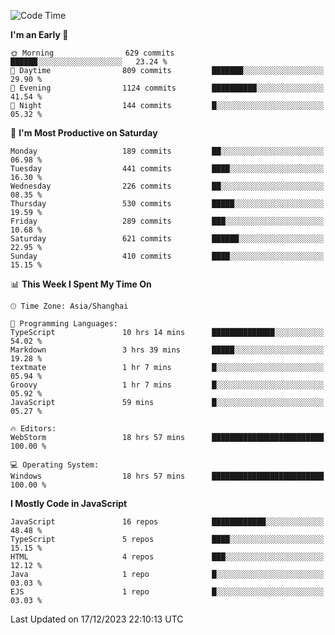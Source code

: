 <!--START_SECTION:waka-->
![Code Time](http://img.shields.io/badge/Code%20Time-2%2C974%20hrs%2038%20mins-blue)

**I'm an Early 🐤** 

```text
🌞 Morning                629 commits         ██████░░░░░░░░░░░░░░░░░░░   23.24 % 
🌆 Daytime                809 commits         ███████░░░░░░░░░░░░░░░░░░   29.90 % 
🌃 Evening                1124 commits        ██████████░░░░░░░░░░░░░░░   41.54 % 
🌙 Night                  144 commits         █░░░░░░░░░░░░░░░░░░░░░░░░   05.32 % 
```
📅 **I'm Most Productive on Saturday** 

```text
Monday                   189 commits         ██░░░░░░░░░░░░░░░░░░░░░░░   06.98 % 
Tuesday                  441 commits         ████░░░░░░░░░░░░░░░░░░░░░   16.30 % 
Wednesday                226 commits         ██░░░░░░░░░░░░░░░░░░░░░░░   08.35 % 
Thursday                 530 commits         █████░░░░░░░░░░░░░░░░░░░░   19.59 % 
Friday                   289 commits         ███░░░░░░░░░░░░░░░░░░░░░░   10.68 % 
Saturday                 621 commits         ██████░░░░░░░░░░░░░░░░░░░   22.95 % 
Sunday                   410 commits         ████░░░░░░░░░░░░░░░░░░░░░   15.15 % 
```


📊 **This Week I Spent My Time On** 

```text
🕑︎ Time Zone: Asia/Shanghai

💬 Programming Languages: 
TypeScript               10 hrs 14 mins      ██████████████░░░░░░░░░░░   54.02 % 
Markdown                 3 hrs 39 mins       █████░░░░░░░░░░░░░░░░░░░░   19.28 % 
textmate                 1 hr 7 mins         █░░░░░░░░░░░░░░░░░░░░░░░░   05.94 % 
Groovy                   1 hr 7 mins         █░░░░░░░░░░░░░░░░░░░░░░░░   05.92 % 
JavaScript               59 mins             █░░░░░░░░░░░░░░░░░░░░░░░░   05.27 % 

🔥 Editors: 
WebStorm                 18 hrs 57 mins      █████████████████████████   100.00 % 

💻 Operating System: 
Windows                  18 hrs 57 mins      █████████████████████████   100.00 % 
```

**I Mostly Code in JavaScript** 

```text
JavaScript               16 repos            ████████████░░░░░░░░░░░░░   48.48 % 
TypeScript               5 repos             ████░░░░░░░░░░░░░░░░░░░░░   15.15 % 
HTML                     4 repos             ███░░░░░░░░░░░░░░░░░░░░░░   12.12 % 
Java                     1 repo              █░░░░░░░░░░░░░░░░░░░░░░░░   03.03 % 
EJS                      1 repo              █░░░░░░░░░░░░░░░░░░░░░░░░   03.03 % 
```




 Last Updated on 17/12/2023 22:10:13 UTC
<!--END_SECTION:waka-->

<!--
**likaiqiang/likaiqiang** is a ✨ _special_ ✨ repository because its `README.md` (this file) appears on your GitHub profile.

Here are some ideas to get you started:

- 🔭 I’m currently working on ...
- 🌱 I’m currently learning ...
- 👯 I’m looking to collaborate on ...
- 🤔 I’m looking for help with ...
- 💬 Ask me about ...
- 📫 How to reach me: ...
- 😄 Pronouns: ...
- ⚡ Fun fact: ...
-->
